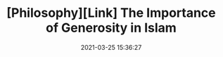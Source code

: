 ---
title: "[Philosophy][Link] The Importance of Generosity in Islam"
layout: external
external_url: https://www.almustafatrust.org/news/the-importance-of-giving-in-islam/#:~:text=Generosity%20is%20a%20key%20principle,in%20excess%20of%20their%20needs.
date:   2021-03-25 15:36:27
---